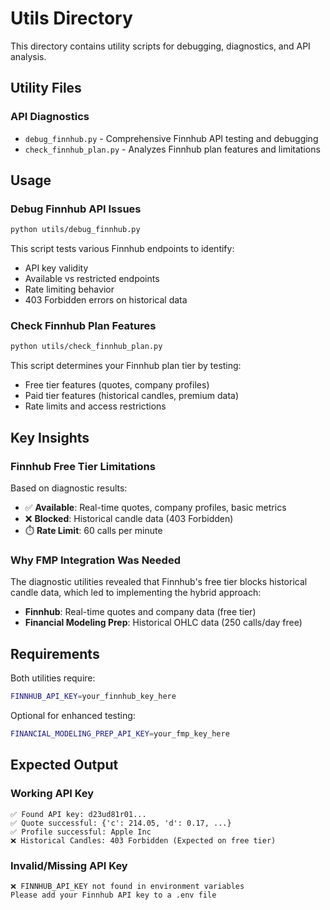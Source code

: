 # Utils Directory

This directory contains utility scripts for debugging, diagnostics, and API analysis.

## Utility Files

### **API Diagnostics**
- `debug_finnhub.py` - Comprehensive Finnhub API testing and debugging
- `check_finnhub_plan.py` - Analyzes Finnhub plan features and limitations

## Usage

### **Debug Finnhub API Issues**
```bash
python utils/debug_finnhub.py
```
This script tests various Finnhub endpoints to identify:
- API key validity
- Available vs restricted endpoints
- Rate limiting behavior
- 403 Forbidden errors on historical data

### **Check Finnhub Plan Features**
```bash
python utils/check_finnhub_plan.py
```
This script determines your Finnhub plan tier by testing:
- Free tier features (quotes, company profiles)
- Paid tier features (historical candles, premium data)
- Rate limits and access restrictions

## Key Insights

### **Finnhub Free Tier Limitations**
Based on diagnostic results:
- ✅ **Available**: Real-time quotes, company profiles, basic metrics
- ❌ **Blocked**: Historical candle data (403 Forbidden)
- ⏱️ **Rate Limit**: 60 calls per minute

### **Why FMP Integration Was Needed**
The diagnostic utilities revealed that Finnhub's free tier blocks historical candle data, which led to implementing the hybrid approach:
- **Finnhub**: Real-time quotes and company data (free tier)
- **Financial Modeling Prep**: Historical OHLC data (250 calls/day free)

## Requirements

Both utilities require:
```bash
FINNHUB_API_KEY=your_finnhub_key_here
```

Optional for enhanced testing:
```bash
FINANCIAL_MODELING_PREP_API_KEY=your_fmp_key_here
```

## Expected Output

### **Working API Key**
```
✅ Found API key: d23ud81r01...
✅ Quote successful: {'c': 214.05, 'd': 0.17, ...}
✅ Profile successful: Apple Inc
❌ Historical Candles: 403 Forbidden (Expected on free tier)
```

### **Invalid/Missing API Key**
```
❌ FINNHUB_API_KEY not found in environment variables
Please add your Finnhub API key to a .env file
```